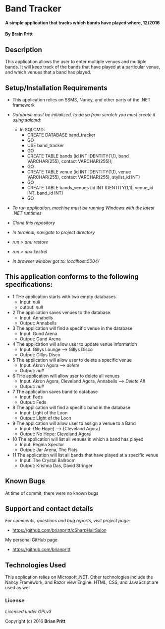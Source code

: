 # Band Tracker

#### A simple application that tracks which bands have played where, 12/2016

#### By **Brain Pritt**

## Description

This application allows the user to enter multiple venues and multiple bands.  It will keep track of the bands that have played at a particular venue, and which venues that a band has played.

## Setup/Installation Requirements

* This application relies on SSMS, Nancy, and other parts of the .NET framework
* _Database must be initialized, to do so from scratch you must create it using sqlcmd:_
  * In SQLCMD:
    * CREATE DATABASE band_tracker
    * GO
    * USE band_tracker
    * GO
    * CREATE TABLE bands (id INT IDENTITY(1,1), band VARCHAR(255), contact VARCHAR(255));
    * GO
    * CREATE TABLE venue (id INT IDENTITY(1,1), venue VARCHAR(255), contact VARCHAR(255), stylist_id INT)
    * GO
    * CREATE TABLE bands_venues (id INT IDENTITY(1,1), venue_id INT, band_id INT)
    * GO

* _To run application, machine must be running Windows with the latest .NET runtimes_
* _Clone this repository_
* _In terminal, navigate to project directory_
* _run > dnu restore_
* _run > dnx kestrel_
* _In browser window got to: localhost:5004/_


## This application conforms to the following specifications:
* 1 THe application starts with two empty databases.
  * Input: _null_
  * output: _null_
* 2 The application saves venues to the database.
  * Input: Annabells
  * Output: Annabells
* 3 The application will find a specific venue in the database
  * Input: Gund Arena
  * Output: Gund Arena
* 4 The application will allow user to update venue information
  * Input: Gillys Lounge --> Gillys Disco
  * Output: Gillys Disco
* 5 The application will allow user to delete a specific venue
  * Input: Akron Agora --> _delete_
  * Output: _null_
* 6 THe application will allow user to delete all venues
  * Input: Akron Agora, Cleveland Agora, Annabells --> _Delete All_
  * Output: _null_
* 7 The application saves band to database
  * Input: Feds
  * Output: Feds
* 8 The application will find a specific band in the database
  * Input: Light of the Loon
  * Output: LIght of the Loon
* 9 The application will allow user to assign a venue to a Band
  * Input: {No Hope} --> {Cleveland Agora}
  * Output: No Hope: Cleveland Agora
* 10 The application will list all venues in which a band has played
  * Input: Regina Spector
  * Output: Jar Arena, The Flats
* 11 The application will list all bands that have played at a specific venue
  * Input: The Crystal Ballroom
  * Output: Krishna Das, David Stringer

## Known Bugs

At time of commit, there were no known bugs

## Support and contact details

_For comments, questions and bug reports, visit project page:_
* https://github.com/brianpritt/cSharpHairSalon

My personal GitHub page
* https://github.com/brianpritt

## Technologies Used

This application relies on Microsoft .NET.  Other technologies include the Nancy Framework, and Razor view Engine.  HTML, CSS, and JavaScript are used as well.


### License

*Licensed under GPLv3*

Copyright (c) 2016 **Brian Pritt**
